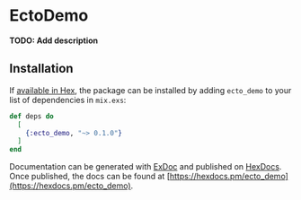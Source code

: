 # EctoDemo

**TODO: Add description**

## Installation

If [available in Hex](https://hex.pm/docs/publish), the package can be installed
by adding `ecto_demo` to your list of dependencies in `mix.exs`:

```elixir
def deps do
  [
    {:ecto_demo, "~> 0.1.0"}
  ]
end
```

Documentation can be generated with [ExDoc](https://github.com/elixir-lang/ex_doc)
and published on [HexDocs](https://hexdocs.pm). Once published, the docs can
be found at [https://hexdocs.pm/ecto_demo](https://hexdocs.pm/ecto_demo).

